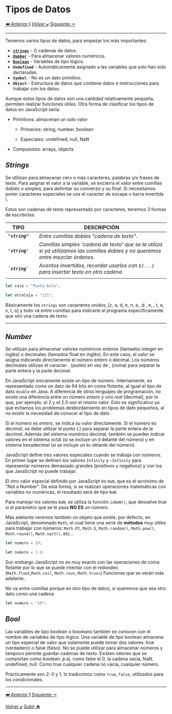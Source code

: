 # Tipos de Datos
[**&#11176;** *Anterior* &#11007;](/JavaScriptJuniorDa/02variables.md "Variables en JavaScript") 
[*Volver* **&ldca;**](/JavaScriptJuniorDa/README.md "Regresar a página Principal") 
[Siguiente **&#129042;**](/JavaScriptJuniorDa/002.1casosEspeciales.md "Casos Especiales")

---
Tenemos varios tipos de datos, para empezar los más importantes:

- [**`strings`**](#strings) - O cadenas de datos.
- [**`Number`**](/JavaScriptJuniorDa/) - Para almacenar valores numéricos.
- [**`Boolean`**](/JavaScriptJuniorDa/) - Variables de tipo lógico.
- **`Undefined`** - Automáticamente asignado a las variables que solo han sido declaradas.
- **`Symbol`** - No es un dato primitivo.
- **`Object`** - Estructura de datos que contiene datos e instrucciones para trabajar con los datos.


Aunque estos tipos de datos son una cantidad relativamente pequeña, permiten realizar funciones útiles. Otra forma de clasificar los tipos de datos en JavaScript sería:

+ Primitivos: almacenan un solo valor
  + Primarios: string, number, boolean

  + Especiales: undefined, null, NaN

+ Compuestos: arrays, objects

## *Strings*

Se utilizan para almacenar cero o más caracteres, palabras y/o frases de texto. Para asignar el valor a la variable, se encierra el valor entre comillas dobles o simples, para delimitar su comienzo y su final. Si necesitamos poner caracteres especiales se usa el caracter de escape o barra invertida \\.

Estos son cadenas de texto representado por caracteres, tenemos 3 formas de escribirlas:

|TIPO||DESCRIPCIÓN|
|---|---|---|
|***`"string"`***||*Entre comillas dobles "cadena de texto".*|
|***`'string'`***||*Comillas simples 'cadena de texto' que se la utiliza si ya utilizamos las comillas dobles y no queremos entre mezclar órdenes.*|
|***`` `string` ``***||*Acentos invertidos, recordar usarlos con `${...}` para insertar texto en otra cadena*|
| |

```js
let caja = "Punta bola";

let otraCaja = "121";
```

Básicamente los `strings` son caracteres unidos, [c, a, d, e, n, a, ,d , e, , t, e, x, t, o] y todo vá entre comillas para indicarle al programa específicamente que són una cadena de texto.

---

## *Number*

Se utilizan para almacenar valores numéricos enteros (llamados integer en inglés) o decimales (llamados float en inglés). En este caso, el valor se asigna indicando directamente el número entero o decimal. Los números decimales utilizan el caracter . (punto) en vez de , (coma) para separar la parte entera y la parte decimal.

En JavaScript únicamente existe un tipo de número. Internamente, es representado como un dato de 64 bits en coma flotante, al igual el tipo de dato ``double`` en Java. A diferencia de otros lenguajes de programación, no existe una diferencia entre un número *entero* y uno *real* (decimal), por lo que, por ejemplo, el 2 y el 2.0 son el mismo valor. Esto es significativo ya que evitamos los problemas desbordamiento en tipos de dato pequeños, al no existir la necesidad de conocer el tipo de dato.

Si el número es *entero*, se indica su valor directamente. Si el número es *decimal*, se debe utilizar el punto (.) para separar la parte entera de la *decimal*. Además del sistema numérico decimal, también se pueden indicar valores en el sistema octal (si se incluye un ``0`` delante del número) y en sistema hexadecimal (si se incluye un ``0x`` delante del número).

JavaScript define tres valores especiales cuando se trabaja con números. En primer lugar se definen los valores ``Infinity`` y ``–Infinity`` para representar números demasiado grandes (positivos y negativos) y con los que JavaScript no puede trabajar.

El otro valor especial definido por JavaScript es ``NaN``, que es el acrónimo de "Not a Number". De esta forma, si se realizan operaciones matemáticas con variables no numéricas, el resultado será de tipo ``NaN``.

Para manejar los valores ``NaN``, se utiliza la función ``isNaN()``, que devuelve true si el parámetro que se le pasa **NO ES** un número.

Más adelante veremos también un objeto que existe, por defecto, en JavaScript, denominado ``Math``, el cual tiene una serie de **métodos** muy útiles para trabajar con números: ``Math.PI``, ``Math.E``, ``Math.random()``, ``Math.pow()``, ``Math.round()``, ``Math.sqrt()``, etc...

```js
let numero = 19;

let numero = 1.9;
```
Sun embargo JavaScript no es muy exacto con las operaciones de coma flotante por lo que se puede intentar con el redondeo (`Math.floot`,`Math.ceil`, `Math.roun`, `Math.trunc`) Funciones que se verán más adelante.

No va entre comillas porque es otro tipo de datos, si queremos que sea otro dato como una cadena

```js
let numero = "19";
```
## *Bool*

Las variables de tipo boolean o booleano también se conocen con el nombre de variables de tipo lógico. Una variable de tipo boolean almacena un tipo especial de valor que solamente puede tomar dos valores: true (verdadero) o false (falso). No se puede utilizar para almacenar números y tampoco permite guardar cadenas de texto. Existen valores que se comportan como boolean: p.ej. como false el 0, la cadena vacía, NaN, undefined, null. Como true cualquier cadena no vacía, cualquier número.

Prácticamente son 2: 0 y 1, lo traducimos como `true`, `false`, utilizados para los condicionales.


---

[**&#11176;** *Anterior* &#11007;](/JavaScriptJuniorDa/02variables.md "Variables en JavaScript") 
[Siguiente **&#129042;**](/JavaScriptJuniorDa/002.1casosEspeciales.md "Casos Especiales")

[*Volver* **&ldca;**](/JavaScriptJuniorDa/README.md "Regresar a página Principal") 
[*Subir* **&#11165;**](# "Ir al título")
